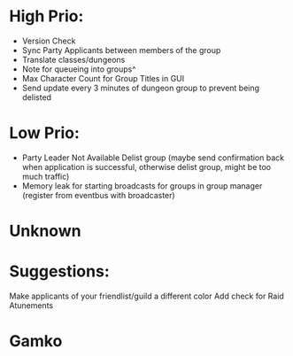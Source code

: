 # High Prio:
* Version Check
* Sync Party Applicants between members of the group
* Translate classes/dungeons
* Note for queueing into groups^
* Max Character Count for Group Titles in GUI
* Send update every 3 minutes of dungeon group to prevent being delisted


# Low Prio:
* Party Leader Not Available Delist group (maybe send confirmation back when application is successful, otherwise delist group, might be too much traffic)
* Memory leak for starting broadcasts for groups in group manager (register from eventbus with broadcaster)

# Unknown

# Suggestions:
Make applicants of your friendlist/guild a different color
Add check for Raid Atunements

# Gamko
